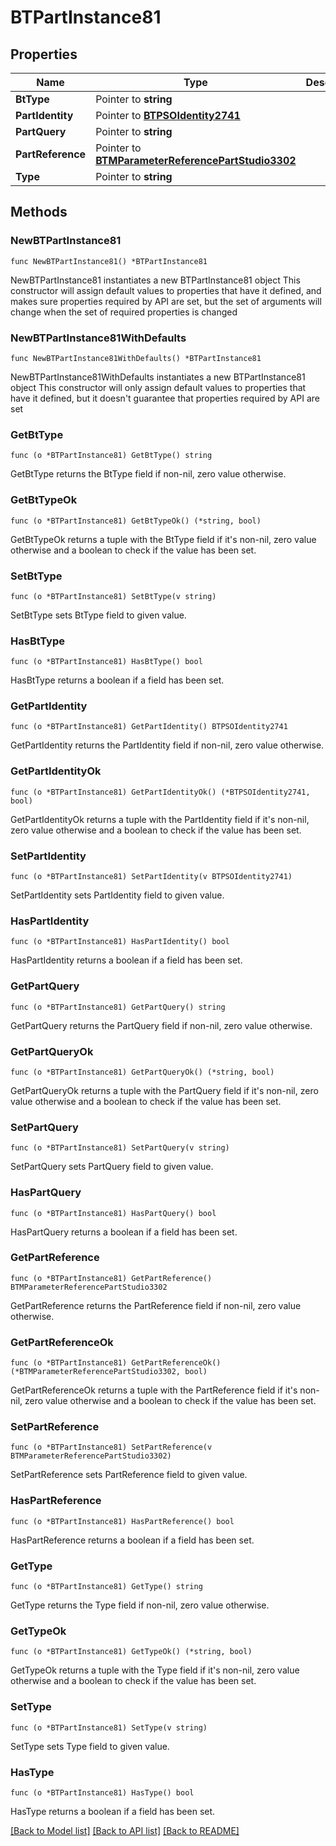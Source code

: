 # BTPartInstance81

## Properties

Name | Type | Description | Notes
------------ | ------------- | ------------- | -------------
**BtType** | Pointer to **string** |  | [optional] 
**PartIdentity** | Pointer to [**BTPSOIdentity2741**](BTPSOIdentity2741.md) |  | [optional] 
**PartQuery** | Pointer to **string** |  | [optional] 
**PartReference** | Pointer to [**BTMParameterReferencePartStudio3302**](BTMParameterReferencePartStudio3302.md) |  | [optional] 
**Type** | Pointer to **string** |  | [optional] 

## Methods

### NewBTPartInstance81

`func NewBTPartInstance81() *BTPartInstance81`

NewBTPartInstance81 instantiates a new BTPartInstance81 object
This constructor will assign default values to properties that have it defined,
and makes sure properties required by API are set, but the set of arguments
will change when the set of required properties is changed

### NewBTPartInstance81WithDefaults

`func NewBTPartInstance81WithDefaults() *BTPartInstance81`

NewBTPartInstance81WithDefaults instantiates a new BTPartInstance81 object
This constructor will only assign default values to properties that have it defined,
but it doesn't guarantee that properties required by API are set

### GetBtType

`func (o *BTPartInstance81) GetBtType() string`

GetBtType returns the BtType field if non-nil, zero value otherwise.

### GetBtTypeOk

`func (o *BTPartInstance81) GetBtTypeOk() (*string, bool)`

GetBtTypeOk returns a tuple with the BtType field if it's non-nil, zero value otherwise
and a boolean to check if the value has been set.

### SetBtType

`func (o *BTPartInstance81) SetBtType(v string)`

SetBtType sets BtType field to given value.

### HasBtType

`func (o *BTPartInstance81) HasBtType() bool`

HasBtType returns a boolean if a field has been set.

### GetPartIdentity

`func (o *BTPartInstance81) GetPartIdentity() BTPSOIdentity2741`

GetPartIdentity returns the PartIdentity field if non-nil, zero value otherwise.

### GetPartIdentityOk

`func (o *BTPartInstance81) GetPartIdentityOk() (*BTPSOIdentity2741, bool)`

GetPartIdentityOk returns a tuple with the PartIdentity field if it's non-nil, zero value otherwise
and a boolean to check if the value has been set.

### SetPartIdentity

`func (o *BTPartInstance81) SetPartIdentity(v BTPSOIdentity2741)`

SetPartIdentity sets PartIdentity field to given value.

### HasPartIdentity

`func (o *BTPartInstance81) HasPartIdentity() bool`

HasPartIdentity returns a boolean if a field has been set.

### GetPartQuery

`func (o *BTPartInstance81) GetPartQuery() string`

GetPartQuery returns the PartQuery field if non-nil, zero value otherwise.

### GetPartQueryOk

`func (o *BTPartInstance81) GetPartQueryOk() (*string, bool)`

GetPartQueryOk returns a tuple with the PartQuery field if it's non-nil, zero value otherwise
and a boolean to check if the value has been set.

### SetPartQuery

`func (o *BTPartInstance81) SetPartQuery(v string)`

SetPartQuery sets PartQuery field to given value.

### HasPartQuery

`func (o *BTPartInstance81) HasPartQuery() bool`

HasPartQuery returns a boolean if a field has been set.

### GetPartReference

`func (o *BTPartInstance81) GetPartReference() BTMParameterReferencePartStudio3302`

GetPartReference returns the PartReference field if non-nil, zero value otherwise.

### GetPartReferenceOk

`func (o *BTPartInstance81) GetPartReferenceOk() (*BTMParameterReferencePartStudio3302, bool)`

GetPartReferenceOk returns a tuple with the PartReference field if it's non-nil, zero value otherwise
and a boolean to check if the value has been set.

### SetPartReference

`func (o *BTPartInstance81) SetPartReference(v BTMParameterReferencePartStudio3302)`

SetPartReference sets PartReference field to given value.

### HasPartReference

`func (o *BTPartInstance81) HasPartReference() bool`

HasPartReference returns a boolean if a field has been set.

### GetType

`func (o *BTPartInstance81) GetType() string`

GetType returns the Type field if non-nil, zero value otherwise.

### GetTypeOk

`func (o *BTPartInstance81) GetTypeOk() (*string, bool)`

GetTypeOk returns a tuple with the Type field if it's non-nil, zero value otherwise
and a boolean to check if the value has been set.

### SetType

`func (o *BTPartInstance81) SetType(v string)`

SetType sets Type field to given value.

### HasType

`func (o *BTPartInstance81) HasType() bool`

HasType returns a boolean if a field has been set.


[[Back to Model list]](../README.md#documentation-for-models) [[Back to API list]](../README.md#documentation-for-api-endpoints) [[Back to README]](../README.md)


